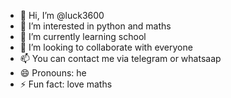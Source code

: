 - 👋 Hi, I’m @luck3600
- 👀 I’m interested in python and maths
- 🌱 I’m currently learning school
- 💞️ I’m looking to collaborate with everyone
- 📫 You can contact me via telegram or whatsaap
- 😄 Pronouns: he
- ⚡ Fun fact: love maths

<!---
luck3600/luck3600 is a ✨ special ✨ repository because its `README.md` (this file) appears on your GitHub profile.
You can click the Preview link to take a look at your changes.
--->
